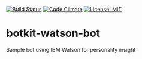 [![Build Status](https://travis-ci.org/pkvenu/botkit-watson-bot.svg?branch=master)](https://travis-ci.org/pkvenu/botkit-watson-bot)
[![Code Climate](https://img.shields.io/codeclimate/github/pkvenu/watson-glip.svg)](https://codeclimate.com/pkvenu/botkit-watson-bot)
[![License: MIT](https://img.shields.io/badge/License-MIT-yellow.svg)](https://opensource.org/licenses/MIT)

# botkit-watson-bot
Sample bot using IBM Watson for personality insight 
